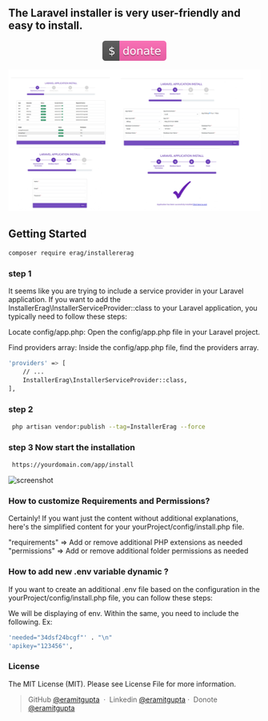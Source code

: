 
## The Laravel installer is very user-friendly and easy to install.

<p align="center">
  <a href="https://paypal.me/teamdevgeek">
    <img src="https://github.com/eramitgupta/server-commands/blob/main/%24-donate-ff69b4.svg">
  </a>
</p>

![screenshot](https://raw.githubusercontent.com/eramitgupta/files/main/Laravel-InstallerErag.jpg)

## Getting Started

```bash
composer require erag/installererag
```

### step 1

It seems like you are trying to include a service provider in your Laravel application. If you want to add the InstallerErag\InstallerServiceProvider::class to your Laravel application, you typically need to follow these steps:

Locate config/app.php:
Open the config/app.php file in your Laravel project.

Find providers array:
Inside the config/app.php file, find the providers array.

```bash
'providers' => [
    // ...
    InstallerErag\InstallerServiceProvider::class,
],
```

### step 2

```bash
 php artisan vendor:publish --tag=InstallerErag --force
```

### step 3 Now start the installation

```bash
 https://yourdomain.com/app/install
```

![screenshot](https://raw.githubusercontent.com/eramitgupta/files/main/InstallerErag.gif)

### How to customize Requirements and Permissions?

Certainly! If you want just the content without additional explanations, here's the simplified content for your yourProject/config/install.php file.

"requirements" => Add or remove additional PHP extensions as needed <br>
"permissions" => Add or remove additional folder permissions as needed

### How to add new .env variable dynamic ?
If you want to create an additional .env file based on the configuration in the yourProject/config/install.php file, you can follow these steps:


We will be displaying of env. Within the same, you need to include the following.
Ex:
```bash
'needed="34dsf24bcgf"' . "\n"
'apikey="123456"',
```



### License

The MIT License (MIT). Please see License File for more information.

> GitHub [@eramitgupta](https://github.com/eramitgupta) &nbsp;&middot;&nbsp;
> Linkedin [@eramitgupta](https://www.linkedin.com/in/eramitgupta/)&nbsp;&middot;&nbsp;
> Donote [@eramitgupta](https://paypal.me/teamdevgeek/)

